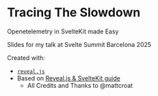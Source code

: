 # Tracing The Slowdown

Openetelemetry in SvelteKit made Easy

Slides for my talk at Svelte Summit Barcelona 2025

Created with:
- [`reveal.js`](https://revealjs.com/)
- Based on [Reveal.js & SvelteKit guide](https://joyofcode.xyz/beautiful-presentations-with-svelte) 
  - All Credits and Thanks to @mattcroat